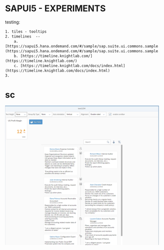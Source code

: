 # SAPUI5 - EXPERIMENTS	

testing: 
	
	1. tiles - tooltips 
	2. timelines  -- 
		a. [https://sapui5.hana.ondemand.com/#/sample/sap.suite.ui.commons.sample.Timeline/preview](https://sapui5.hana.ondemand.com/#/sample/sap.suite.ui.commons.sample.Timeline/preview)   
		b. [https://timeline.knightlab.com/](https://timeline.knightlab.com/)
		c. [https://timeline.knightlab.com/docs/index.html](https://timeline.knightlab.com/docs/index.html)
	3. 
	


# sc 
![pic1](https://github.com/davidvela/SAPUI5_EXPERIMENTS/blob/master/assets/test1234.PNG)
